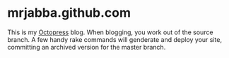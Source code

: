 mrjabba.github.com
==================
This is my [Octopress](http://octopress.org) blog. When blogging, you work out of the source branch. A few handy rake commands will genderate and deploy your site, committing an archived version for the master branch.
